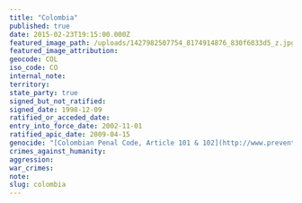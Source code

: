 ```yaml
---
title: "Colombia"
published: true
date: 2015-02-23T19:15:00.000Z
featured_image_path: /uploads/1427982507754_8174914876_830f6033d5_z.jpg
featured_image_attribution:
geocode: COL
iso_code: CO
internal_note:
territory:
state_party: true
signed_but_not_ratified:
signed_date: 1998-12-09
ratified_or_acceded_date:
entry_into_force_date: 2002-11-01
ratified_apic_date: 2009-04-15
genocide: "[Colombian Penal Code, Article 101 & 102](http://www.preventgenocide.org/es/derecho/codigos/colombia.htm)"
crimes_against_humanity:
aggression:
war_crimes:
note:
slug: colombia
---
```

